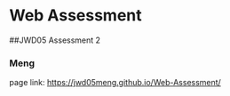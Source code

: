 # Web Assessment
##JWD05 Assessment 2
### Meng

page link: https://jwd05meng.github.io/Web-Assessment/
